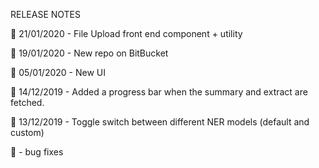 RELEASE NOTES

🎉 21/01/2020 - File Upload front end component + utility

🌈 19/01/2020 - New repo on BitBucket

🎉 05/01/2020 - New UI

🎉 14/12/2019 - Added a progress bar when the summary and extract are fetched.

🎉 13/12/2019 - Toggle switch between different NER models (default and custom)

🔧 - bug fixes